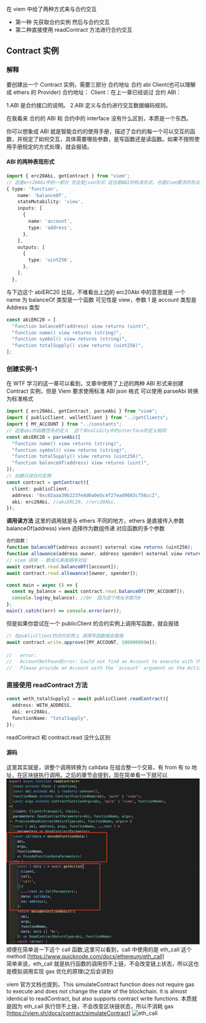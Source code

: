 在 viem 中给了两种方式来与合约交互

- 第一种 先获取合约实例 然后与合约交互
- 第二种直接使用 readContract 方法进行合约交互

## Contract 实例

### 解释

要创建出一个 Contract 实例，需要三部分 合约地址 合约 abi Client(也可以理解成 ethers 的 Provider)
合约地址：
Client：在上一章已经说过
合约 ABI：

1.ABI 是合约接口的说明。
2.ABI 定义与合约进行交互数据编码规则。

在我看来 合约的 ABI 和 合约中的 interface 没有什么区别，本质是一个东西。

你可以想象成 ABI 就是智能合约的使用手册，描述了合约的每一个可以交互的函数，并规定了如何交互，具体需要哪些参数，是写函数还是读函数。如果不按照使用手册规定的方式处理，就会报错。

#### ABI 的两种表现形式

```ts
import { erc20Abi, getContract } from "viem";
// 这是erc20Abi中的一部分 完全是json形式 这也是ABI的标准形式，也是Viem要求的形式
{ type: 'function',
    name: 'balanceOf',
    stateMutability: 'view',
    inputs: [
      {
        name: 'account',
        type: 'address',
      },
    ],
    outputs: [
      {
        type: 'uint256',
      },
    ],
  },
```

与下边这个 abiERC20 比较，不难看出上边的 erc20Abi 中的意思就是 一个 name 为 balanceOf 类型是一个函数 可见性是 view，参数 1 是 account 类型是 Address 类型

```ts
const abiERC20 = [
  "function balanceOf(address) view returns (uint)",
  "function name() view returns (string)",
  "function symbol() view returns (string)",
  "function totalSupply() view returns (uint256)",
];
```

### 创建实例-1

在 WTF 学习的这一章可以看到，文章中使用了上述的两种 ABI 形式来创建 Contract 实例，但是 Viem 要求使用标准 ABI json 格式
可以使用 parseAbi 转换为标准格式

```ts
import { erc20Abi, getContract, parseAbi } from "viem";
import { publicClient, walletClient } from "../getClients";
import { MY_ACCOUNT } from "../constants";
// 这是abi的函数签名的定义  这个和solidity中的interface的定义相同
const abiERC20 = parseAbi([
  "function name() view returns (string)",
  "function symbol() view returns (string)",
  "function totalSupply() view returns (uint256)",
  "function balanceOf(address) view returns (uint)",
]);
// 创建只读合约实例
const contract = getContract({
  client: publicClient,
  address: "0xc02aaa39b223fe8d0a0e5c4f27ead9083c756cc2",
  abi: erc20Abi, //abiERC20, //erc20Abi,
});
```

**调用读方法**
这里的调用就是与 ethers 不同的地方，ethers 是直接传入参数 balanceOf(address)
viem 选择作为数组传递 对应函数的多个参数

```ts
合约函数：
function balanceOf(address account) external view returns (uint256);
function allowance(address owner, address spender) external view returns (uint256);
// viem 调用 - 数组元素按顺序对应
await contract.read.balanceOf([account]);
await contract.read.allowance([owner, spender]);
```

```ts
const main = async () => {
  const my_balance = await contract.read.balanceOf([MY_ACCOUNT]);
  console.log(my_balance); //0n  因为这个地址余额为0
};
main().catch((err) => console.error(err));
```

但是如果你尝试在一个 publicClient 的合约实例上调用写函数，就会报错

```ts
// 在publicClient的合约实例上 调用写函数就会报错
await contract.write.approve([MY_ACCOUNT, 100000000n]);

//   error:
//   AccountNotFoundError: Could not find an Account to execute with this Action.
//   Please provide an Account with the `account` argument on the Action, or by supplying an `account` to the Client.
```

### 直接使用 readContract 方法

```ts
const weth_totalSupply2 = await publicClient.readContract({
  address: WETH_ADDRESS,
  abi: erc20Abi,
  functionName: "totalSupply",
});
```

readContract 和 contract.read 没什么区别

#### 源码

这里其实就是，讲整个调用转换为 calldata 在组合整一个交易，有 from 有 to 地址，在区块链执行调用。之后的章节会提到，现在简单看一下就可以
![calldata](calldata.png)
顺便在简单说一下这个 call 函数,这里可以看到，call 中使用的是 eth_call 这个 method
[https://www.quicknode.com/docs/ethereum/eth_call]  
简单来说，eth_call 就是执行函数的调用但不上链，不会改变链上状态，所以这也是模拟调用实现 gas 优化的原理(之后会讲到)

viem 官方文档也提到，This simulateContract function does not require gas to execute and does not change the state of the blockchain. It is almost identical to readContract, but also supports contract write functions.
本质就是因为 eth_call 执行但不上链，不会改变区块链状态，所以不消耗 gas
[https://viem.sh/docs/contract/simulateContract]
![eth_call](eth_call.png)
